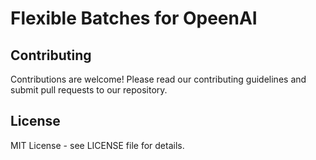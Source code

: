 # Flexible Batches for OpeenAI

## Contributing

Contributions are welcome! Please read our contributing guidelines and submit pull requests to our repository.

## License

MIT License - see LICENSE file for details.
